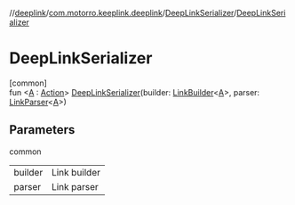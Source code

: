 //[deeplink](../../../index.md)/[com.motorro.keeplink.deeplink](../index.md)/[DeepLinkSerializer](index.md)/[DeepLinkSerializer](-deep-link-serializer.md)

# DeepLinkSerializer

[common]\
fun &lt;[A](index.md) : [Action](../-action/index.md)&gt; [DeepLinkSerializer](-deep-link-serializer.md)(builder: [LinkBuilder](../-link-builder/index.md)&lt;[A](index.md)&gt;, parser: [LinkParser](../-link-parser/index.md)&lt;[A](index.md)&gt;)

## Parameters

common

| | |
|---|---|
| builder | Link builder |
| parser | Link parser |
